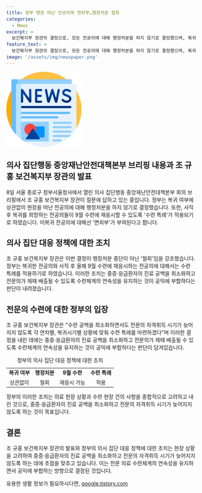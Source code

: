 ```yaml
---
title: 정부 병원 떠난 전공의에 면죄부…행정처분 철회
categories:
  - News
excerpt: >
  보건복지부 장관의 결정으로, 모든 전공의에 대해 행정처분을 하지 않기로 결정했으며, 복귀를 희망하는 전공의들에 대해 수련 특례 적용될 예정. 조규홍 장관은 수련 공백 최소화와 전문의 제때 양성을 위한 결정이라며 추후 행정처분을 재개하지 않겠다고 강조.
feature_text: >
  보건복지부 장관의 결정으로, 모든 전공의에 대해 행정처분을 하지 않기로 결정했으며, 복귀를 희망하는 전공의들에 대해 수련 특례 적용될 예정. 조규홍 장관은 수련 공백 최소화와 전문의 제때 양성을 위한 결정이라며 추후 행정처분을 재개하지 않겠다고 강조.
image: '/assets/img/newspaper.png'
---
```


<p><img src="/assets/img/newspaper.png" alt="kimp 속보" /></p>

<h2 data-ke-size="size26">의사 집단행동 중앙재난안전대책본부 브리핑 내용과 조 규홍 보건복지부 장관의 발표</h2>

<p data-ke-size="size16">8일 서울 종로구 정부서울청사에서 열린 의사 집단행동 중앙재난안전대책본부 회의 브리핑에서 조 규홍 보건복지부 장관이 질문에 답하고 있는 중입니다. 정부는 복귀 여부에 상관없이 현장을 떠난 전공의에 대해 행정처분을 하지 않기로 결정했습니다. 또한, 사직 후 복귀를 희망하는 전공의들이 9월 수련에 재응시할 수 있도록 '수련 특례'가 적용되기로 하였습니다. 미복귀 전공의에 대해선 '면죄부'가 부여된다고 합니다.</p>

<h2 data-ke-size="size26">의사 집단 대응 정책에 대한 조치</h2>

<p data-ke-size="size16">조 규홍 보건복지부 장관은 이번 결정이 행정처분 중단이 아닌 '철회'임을 강조했습니다. 정부는 복귀한 전공의와 사직 후 올해 9월 수련에 재응시하는 전공의에 대해서는 수련 특례를 적용하기로 하였습니다. 이러한 조치는 중증·응급환자의 진료 공백을 최소화하고 전문의가 제때 배출될 수 있도록 수련체계의 연속성을 유지하는 것이 공익에 부합하다는 판단이 내려졌습니다.</p>

<h2 data-ke-size="size26">전문의 수련에 대한 정부의 입장</h2>

<p data-ke-size="size16">조 규홍 보건복지부 장관은 "수련 공백을 최소화하면서도 전문의 자격취득 시기가 늦어지지 않도록 각 연차별, 복귀시기별 상황에 맞춰 수련 특례를 마련하겠다"며 이러한 결정을 내린 데에는 중증·응급환자의 진료 공백을 최소화하고 전문의가 제때 배출될 수 있도록 수련체계의 연속성을 유지하는 것이 공익에 부합하다는 판단이 담겨있습니다.</p>

<table>
    <caption>정부의 의사 집단 대응 정책에 대한 조치</caption>
    <tbody>
        <tr>
            <td style="text-align: center; height: 17px;"><b>복귀 여부</b></td>
            <td style="text-align: center; height: 17px;"><b>행정처분</b></td>
            <td style="text-align: center; height: 17px;"><b>9월 수련</b></td>
            <td style="text-align: center; height: 17px;"><b>수련 특례</b></td>
        </tr>
        <tr>
            <td style="text-align: center; height: 17px;">상관없이</td>
            <td style="text-align: center; height: 17px;">철회</td>
            <td style="text-align: center; height: 17px;">재응시 가능</td>
            <td style="text-align: center; height: 17px;">적용</td>
        </tr>
    </tbody>
</table>

<p data-ke-size="size16">정부의 이러한 조치는 의료 현장 상황과 수련 현장 건의 사항을 종합적으로 고려하고 내린 것으로, 중증·응급환자의 진료 공백을 최소화하고 전문의 자격취득 시기가 늦어지지 않도록 하는 것이 목표입니다.</p>

<h2 data-ke-size="size26">결론</h2>

<p data-ke-size="size16">조 규홍 보건복지부 장관의 발표와 정부의 의사 집단 대응 정책에 대한 조치는 현장 상황을 고려하여 중증·응급환자의 진료 공백을 최소화하고 전문의 자격취득 시기가 늦어지지 않도록 하는 데에 초점을 맞추고 있습니다. 이는 전문 의료 수련체계의 연속성을 유지하면서 공익에 부합하는 방향으로 결정된 것입니다.</p>
유용한 생활 정보가 필요하시다면, <a href="https://qoogle.tistory.com" rel="dofollow">qoogle.tistory.com</a>


